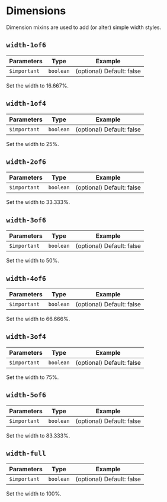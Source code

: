 # Dimensions

Dimension mixins are used to add (or alter) simple width styles.


## `width-1of6`

| Parameters | Type | Example |
| ---------- | ---- | ------- |
| `$important` | `boolean` | (optional) Default: false |

Set the width to 16.667%.


## `width-1of4`

| Parameters | Type | Example |
| ---------- | ---- | ------- |
| `$important` | `boolean` | (optional) Default: false |

Set the width to 25%.


## `width-2of6`

| Parameters | Type | Example |
| ---------- | ---- | ------- |
| `$important` | `boolean` | (optional) Default: false |

Set the width to 33.333%.


## `width-3of6`

| Parameters | Type | Example |
| ---------- | ---- | ------- |
| `$important` | `boolean` | (optional) Default: false |

Set the width to 50%.


## `width-4of6`

| Parameters | Type | Example |
| ---------- | ---- | ------- |
| `$important` | `boolean` | (optional) Default: false |

Set the width to 66.666%.


## `width-3of4`

| Parameters | Type | Example |
| ---------- | ---- | ------- |
| `$important` | `boolean` | (optional) Default: false |

Set the width to 75%.


## `width-5of6`

| Parameters | Type | Example |
| ---------- | ---- | ------- |
| `$important` | `boolean` | (optional) Default: false |

Set the width to 83.333%.


## `width-full`

| Parameters | Type | Example |
| ---------- | ---- | ------- |
| `$important` | `boolean` | (optional) Default: false |

Set the width to 100%.
